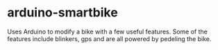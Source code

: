 # arduino-smartbike
Uses Arduino to modify a bike with a few useful features. Some of the features include blinkers, gps and are all powered by pedeling the bike. 
